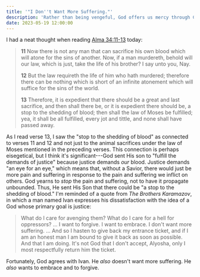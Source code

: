 ```yaml
---
title: '"I Don''t Want More Suffering."'
description: 'Rather than being vengeful, God offers us mercy through Christ'
date: 2023-05-19 12:00:00
---
```


I had a neat thought when reading
[Alma 34:11-13](https://www.churchofjesuschrist.org/study/scriptures/bofm/alma/34?lang=eng&id=p11-p13#p11)
today:

> **11** Now there is not any man that can sacrifice his own blood which will atone
> for the sins of another. Now, if a man murdereth, behold will our law, which
> is just, take the life of his brother? I say unto you, Nay.
>
> **12** But the law requireth the life of him who hath murdered; therefore there
> can be nothing which is short of an infinite atonement which will suffice for
> the sins of the world.
>
> **13** Therefore, it is expedient that there should be a great and last sacrifice,
> and then shall there be, or it is expedient there should be, a stop to the
> shedding of blood; then shall the law of Moses be fulfilled; yea, it shall be
> all fulfilled, every jot and tittle, and none shall have passed away.

As I read verse 13, I saw the "stop to the shedding of blood" as connected to
verses 11 and 12 and not just to the animal sacrifices under the law of Moses
mentioned in the preceding verses. This connection is perhaps eisegetical, but
I think it's significant---God sent His son to "fulfill the demands of justice"
because justice demands _our_ blood. Justice demands "an eye for an eye," which
means that, without a Savior, there would just be more pain and suffering in
response to the pain and suffering we inflict on others. God yearns to _stop_ the
pain and suffering, not to have it propagate unbounded. Thus, He sent His Son that
there could be "a stop to the shedding of blood." I'm reminded of a quote from
_The Brothers Karamazov_, in which a man named Ivan expresses his dissatisfaction
with the idea of a God whose primary goal is justice:

> What do I care for avenging them? What do I care for a hell for oppressors?
> ... I want to forgive. I want to embrace. I don't want more suffering. ... And
> so I hasten to give back my entrance ticket, and if I am an honest man I am
> bound to give it back as soon as possible. And that I am doing. It's not God
> that I don't accept, Alyosha, only I most respectfully return him the ticket.

Fortunately, God agrees with Ivan. He _also_ doesn't want more suffering. He
_also_ wants to embrace and to forgive.
